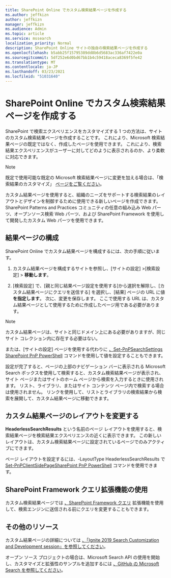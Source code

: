 ```yaml
---
title: SharePoint Online でカスタム検索結果ページを作成する
ms.author: jeffkizn
author: jeffkizn
manager: jeffkizn
ms.audience: Admin
ms.topic: article
ms.service: mssearch
localization_priority: Normal
description: SharePoint Online サイトの独自の検索結果ページを作成する
ms.openlocfilehash: b5abb25f15795389dd8b6d5683ac336af7422e0a
ms.sourcegitcommit: 5df252e6d0bd67bb1b4c59418aceca8369f5fe42
ms.translationtype: MT
ms.contentlocale: ja-JP
ms.lasthandoff: 03/23/2021
ms.locfileid: "51031640"
---
```

# <a name="create-a-custom-search-results-page-in-sharepoint-online"></a>SharePoint Online でカスタム検索結果ページを作成する

SharePoint で検索エクスペリエンスをカスタマイズする 1 つの方法は、サイトのカスタム検索結果ページを作成することです。 これにより、Microsoft 検索結果ページの既定ではなく、作成したページを使用できます。 これにより、検索結果エクスペリエンスがユーザーに対してどのように表示されるのか、より柔軟に対応できます。

>[!NOTE]
> 既定で使用可能な既定の Microsoft 検索結果ページに変更を加える場合は、「検索結果のカスタマイズ」 [ページをご覧ください](customize-search-page.md)。

カスタム結果ページを使用すると、組織のニーズをサポートする検索結果のレイアウトとデザインを制御するために使用できる新しいページを作成できます。 SharePoint Patterns and Practices コミュニティの任意の組み込み Web パーツ、オープンソース検索 Web パーツ、および SharePoint Framework を使用して開発したカスタム Web パーツを使用できます。

## <a name="configure-a-results-page"></a>結果ページの構成

SharePoint Online でカスタム結果ページを構成するには、次の手順に従います。

1. カスタム結果ページを構成するサイトを参照し、[サイトの設定] >[検索設定] > **移動します**。

2. [検索設定] で、[親と同じ結果ページ設定を使用する]から選択を解除し、[カスタム結果ページにクエリを送信する] を選択し、[結果] ページの URL に値 **を指定します**。 次に、変更を保存します。 ここで使用する URL は、カスタム結果ページとして使用するために作成したページ用である必要があります。

>[!NOTE]
> カスタム結果ページは、サイトと同じドメイン上にある必要がありますが、同じサイト コレクション内に存在する必要はない。  

または、[サイトの設定] ページを使用する代わりに [、Set-PnPSearchSettings SharePoint PnP PowerShell](/powershell/module/sharepoint-pnp/set-pnpsearchsettings?view=sharepoint-ps) コマンドを使用して値を設定することもできます。

設定が完了すると、ページの上部のナビゲーション バーに表示される Microsoft Search ボックスを使用して検索すると、カスタム検索結果ページが表示され、サイト ページまたはサイトのホーム ページから検索を入力するときに使用されます。 リスト、ライブラリ、またはサイト コンテンツ ページ内で検索する場合は使用されません。 リンクを使用して、リストとライブラリの検索結果から検索を展開して、カスタム結果ページに移動できます。

## <a name="change-the-layout-of-your-custom-results-page"></a>カスタム結果ページのレイアウトを変更する

**HeaderlessSearchResults** という名前のページ レイアウトを使用すると、検索結果ページを検索結果エクスペリエンスの近くに表示できます。 この新しいレイアウトは、カスタム検索結果ページに設定されているページでのみアクティブにできます。

ページ レイアウトを設定するには、-LayoutType HeaderlessSearchResults で [Set-PnPClientSidePageSharePoint PnP PowerShell](/powershell/module/sharepoint-pnp/set-pnpclientsidepage?view=sharepoint-ps) コマンドを使用できます。

## <a name="use-sharepoint-framework-query-extensions"></a>SharePoint Framework クエリ拡張機能の使用

カスタム検索結果ページでは [、SharePoint Framework クエリ](/sharepoint/dev/spfx/building-search-extensions) 拡張機能を使用して、検索エンジンに送信される前にクエリを変更することもできます。

## <a name="additional-resources"></a>その他のリソース

カスタム結果ページの詳細については [、「Ignite 2019 Search Customization and Development session」を参照してください](https://myignite.techcommunity.microsoft.com/sessions/85238?source=sessions)。

オープン ソース プロジェクトの場合は、Microsoft Search API の使用を開始し、カスタマイズと拡張性のサンプルを追加するには [、GitHub の Microsoft Search を参照してください](https://github.com/microsoft-search)。
